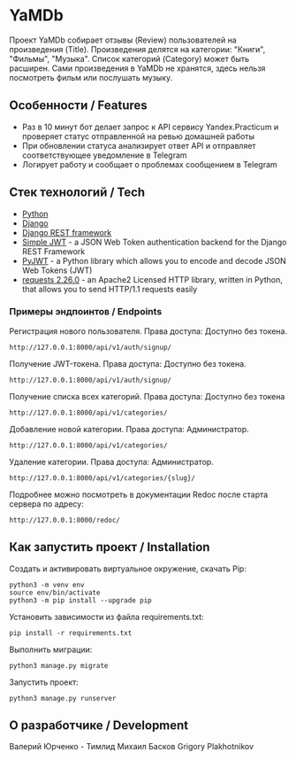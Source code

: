 # YaMDb

Проект YaMDb собирает отзывы (Review) пользователей на произведения (Title). Произведения делятся на категории: "Книги", "Фильмы", "Музыка". Список категорий (Category) может быть расширен. Сами произведения в YaMDb не хранятся, здесь нельзя посмотреть фильм или послушать музыку.

## Особенности / Features

- Раз в 10 минут бот делает запрос к API сервису Yandex.Practicum и проверяет статус отправленной на ревью домашней работы
- При обновлении статуса анализирует ответ API и отправляет соответствующее уведомление в Telegram
- Логирует работу и сообщает о проблемах сообщением в Telegram

## Стек технологий / Tech

- [Python](https://www.python.org/)
- [Django](https://www.djangoproject.com/)
- [Django REST framework](https://www.django-rest-framework.org/)
- [Simple JWT](https://django-rest-framework-simplejwt.readthedocs.io/) - a JSON Web Token authentication backend for the Django REST Framework
- [PyJWT](https://pyjwt.readthedocs.io/) - a Python library which allows you to encode and decode JSON Web Tokens (JWT)
- [requests 2.26.0](https://pypi.org/project/requests/2.6.0/) - an Apache2 Licensed HTTP library, written in Python, that allows you to send HTTP/1.1 requests easily

### Примеры эндпоинтов / Endpoints

Регистрация нового пользователя. Права доступа: Доступно без токена.
```
http://127.0.0.1:8000/api/v1/auth/signup/
```
Получение JWT-токена. Права доступа: Доступно без токена.
```
http://127.0.0.1:8000/api/v1/auth/signup/
```
Получение списка всех категорий. Права доступа: Доступно без токена
```
http://127.0.0.1:8000/api/v1/categories/
```
Добавление новой категории. Права доступа: Администратор.
```
http://127.0.0.1:8000/api/v1/categories/
```
Удаление категории. Права доступа: Администратор.
```
http://127.0.0.1:8000/api/v1/categories/{slug}/
```
Подробнее можно посмотреть в документации Redoc после старта сервера по адресу:
```
http://127.0.0.1:8000/redoc/
```

## Как запустить проект / Installation

Cоздать и активировать виртуальное окружение, скачать Pip:
```
python3 -m venv env
source env/bin/activate
python3 -m pip install --upgrade pip
```
Установить зависимости из файла requirements.txt:
```
pip install -r requirements.txt
```
Выполнить миграции:
```
python3 manage.py migrate
```
Запустить проект:
```
python3 manage.py runserver
```

## О разработчике / Development
Валерий Юрченко - Тимлид
Михаил Басков
Grigory Plakhotnikov
